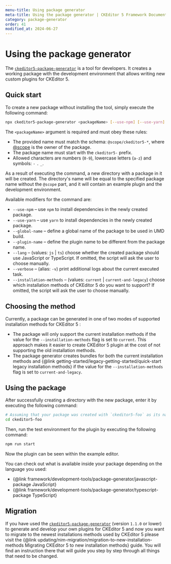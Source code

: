 ```yaml
---
menu-title: Using package generator
meta-title: Using the package generator | CKEditor 5 Framework Documentation
category: package-generator
order: 41
modified_at: 2024-06-27
---
```


# Using the package generator

The [`ckeditor5-package-generator`](https://www.npmjs.com/package/ckeditor5-package-generator) is a tool for developers. It creates a working package with the development environment that allows writing new custom plugins for CKEditor&nbsp;5.

## Quick start

To create a new package without installing the tool, simply execute the following command:

```bash
npx ckeditor5-package-generator <packageName> [--use-npm] [--use-yarn] [--installation-methods <current|current-and-legacy>] [--plugin-name <...>] [--lang <js|ts>] [--global-name <...>] [--verbose]
```

The `<packageName>` argument is required and must obey these rules:

* The provided name must match the schema: `@scope/ckeditor5-*`, where [@scope](https://docs.npmjs.com/about-scopes) is the owner of the package.
* The package name must start with the `ckeditor5-` prefix.
* Allowed characters are numbers (`0-9`), lowercase letters (`a-z`) and symbols: `-` `.` `_`.

As a result of executing the command, a new directory with a package in it will be created. The directory's name will be equal to the specified package name without the `@scope` part, and it will contain an example plugin and the development environment.

Available modifiers for the command are:

* `--use-npm` &ndash; use `npm` to install dependencies in the newly created package.
* `--use-yarn` &ndash; use `yarn` to install dependencies in the newly created package.
* `--global-name` &ndash; define a global name of the package to be used in UMD build.
* `--plugin-name` &ndash; define the plugin name to be different from the package name.
* `--lang` &ndash; (values: `js` | `ts`) choose whether the created package should use JavaScript or TypeScript. If omitted, the script will ask the user to choose manually.
* `--verbose` &ndash; (alias: `-v`) print additional logs about the current executed task.
* `--installation-methods` &ndash; (values: `current` | `current-and-legacy`) choose which installation methods of CKEditor 5 do you want to support? If omitted, the script will ask the user to choose manually.

## Choosing the method

Currently, a package can be generated in one of two modes of supported installation methods for CKEditor&nbsp;5 :
* The package will only support the current installation methods if the value for the `--installation-methods` flag is set to `current`. This approach makes it easier to create CKEditor&nbsp;5 plugin at the cost of not supporting the old installation methods.
* The package generator creates bundles for both the current installation methods and {@link getting-started/legacy-getting-started/quick-start legacy installation methods} if the value for the `--installation-methods` flag is set to `current-and-legacy`.

## Using the package

After successfully creating a directory with the new package, enter it by executing the following command:

```bash
# Assuming that your package was created with `ckeditor5-foo` as its name.
cd ckeditor5-foo
```

Then, run the test environment for the plugin by executing the following command:

```bash
npm run start
```

Now the plugin can be seen within the example editor.

You can check out what is available inside your package depending on the language you used:
* {@link framework/development-tools/package-generator/javascript-package JavaScript}
* {@link framework/development-tools/package-generator/typescript-package TypeScript}

## Migration

If you have used the [`ckeditor5-package-generator`](https://www.npmjs.com/package/ckeditor5-package-generator) (version `1.1.0` or lower) to generate and develop your own plugins for CKEditor&nbsp;5 and now you want to migrate to the newest installations methods used by CKEditor&nbsp;5 please visit the {@link updating/nim-migration/migration-to-new-installation-methods Migrating CKEditor&nbsp;5 to new installation methods} guide. You will find an instruction there that will guide you step by step through all things that need to be changed.
